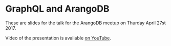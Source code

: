 # GraphQL and ArangoDB

These are slides for the talk for the ArangoDB meetup on Thurday April 27st 2017.

Video of the presentation is available [on YouTube](https://www.youtube.com/watch?v=vaUdiWU-src).
